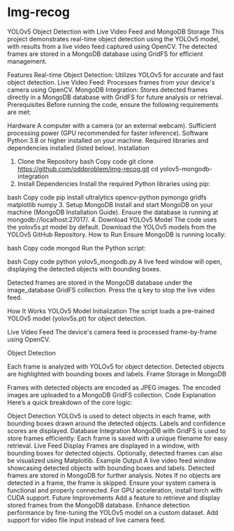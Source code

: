 # Img-recog
YOLOv5 Object Detection with Live Video Feed and MongoDB Storage
This project demonstrates real-time object detection using the YOLOv5 model, with results from a live video feed captured using OpenCV. The detected frames are stored in a MongoDB database using GridFS for efficient management.

Features
Real-time Object Detection: Utilizes YOLOv5 for accurate and fast object detection.
Live Video Feed: Processes frames from your device's camera using OpenCV.
MongoDB Integration: Stores detected frames directly in a MongoDB database with GridFS for future analysis or retrieval.
Prerequisites
Before running the code, ensure the following requirements are met:

Hardware
A computer with a camera (or an external webcam).
Sufficient processing power (GPU recommended for faster inference).
Software
Python 3.8 or higher installed on your machine.
Required libraries and dependencies installed (listed below).
Installation
1. Clone the Repository
bash
Copy code
git clone https://github.com/oddproblem/img-recog.git
cd yolov5-mongodb-integration
2. Install Dependencies
Install the required Python libraries using pip:

bash
Copy code
pip install ultralytics opencv-python pymongo gridfs matplotlib numpy
3. Setup MongoDB
Install and start MongoDB on your machine (MongoDB Installation Guide).
Ensure the database is running at mongodb://localhost:27017/.
4. Download YOLOv5 Model
The code uses the yolov5s.pt model by default.
Download the YOLOv5 models from the YOLOv5 GitHub Repository.
How to Run
Ensure MongoDB is running locally:

bash
Copy code
mongod
Run the Python script:

bash
Copy code
python yolov5_mongodb.py
A live feed window will open, displaying the detected objects with bounding boxes.

Detected frames are stored in the MongoDB database under the image_database GridFS collection.
Press the q key to stop the live video feed.

How It Works
YOLOv5 Model Initialization
The script loads a pre-trained YOLOv5 model (yolov5s.pt) for object detection.

Live Video Feed
The device's camera feed is processed frame-by-frame using OpenCV.

Object Detection

Each frame is analyzed with YOLOv5 for object detection.
Detected objects are highlighted with bounding boxes and labels.
Frame Storage in MongoDB

Frames with detected objects are encoded as JPEG images.
The encoded images are uploaded to a MongoDB GridFS collection.
Code Explanation
Here’s a quick breakdown of the core logic:

Object Detection
YOLOv5 is used to detect objects in each frame, with bounding boxes drawn around the detected objects.
Labels and confidence scores are displayed.
Database Integration
MongoDB with GridFS is used to store frames efficiently.
Each frame is saved with a unique filename for easy retrieval.
Live Feed Display
Frames are displayed in a window, with bounding boxes for detected objects.
Optionally, detected frames can also be visualized using Matplotlib.
Example Output
A live video feed window showcasing detected objects with bounding boxes and labels.
Detected frames are stored in MongoDB for further analysis.
Notes
If no objects are detected in a frame, the frame is skipped.
Ensure your system camera is functional and properly connected.
For GPU acceleration, install torch with CUDA support.
Future Improvements
Add a feature to retrieve and display stored frames from the MongoDB database.
Enhance detection performance by fine-tuning the YOLOv5 model on a custom dataset.
Add support for video file input instead of live camera feed.



